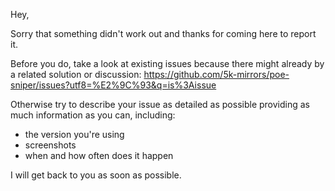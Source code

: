 Hey,

Sorry that something didn't work out and thanks for coming here to report it.

Before you do, take a look at existing issues because there might already by a related solution or discussion: https://github.com/5k-mirrors/poe-sniper/issues?utf8=%E2%9C%93&q=is%3Aissue

Otherwise try to describe your issue as detailed as possible providing as much information as you can, including:
- the version you're using
- screenshots
- when and how often does it happen

I will get back to you as soon as possible.
